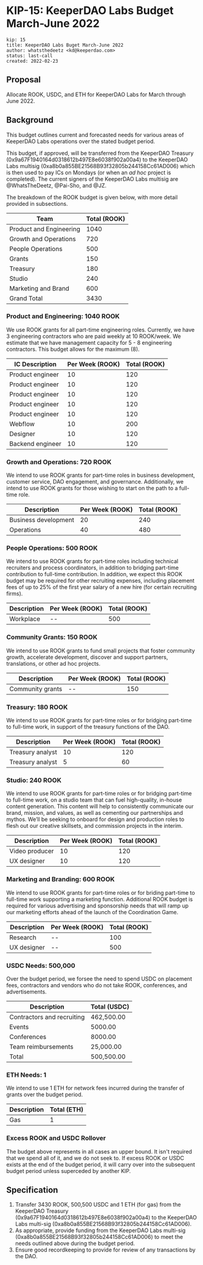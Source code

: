 # KIP-15: KeeperDAO Labs Budget March-June 2022

```
kip: 15
title: KeeperDAO Labs Buget March-June 2022
author: whatsthedeetz <kd@keeperdao.com>
status: last-call
created: 2022-02-23
```

## Proposal

Allocate ROOK, USDC, and ETH for KeeperDAO Labs for March through June 2022.

## Background

This budget outlines current and forecasted needs for various areas of KeeperDAO Labs operations over the stated budget period.

This budget, if approved, will be transferred from the KeeperDAO Treasury (0x9a67F1940164d0318612b497E8e6038f902a00a4) to the KeeperDAO Labs multisig (0xa8b0a855BE21568B93f32805b244158Cc61AD006) which is then used to pay ICs on Mondays (or when an *ad hoc* project is completed). The current signers of the KeeperDAO Labs multisig are @WhatsTheDeetz, @Pai-Sho, and @JZ.

The breakdown of the ROOK budget is given below, with more detail provided in subsections.

| Team | Total (ROOK) |
| ---- | ------------ |
| Product and Engineering | 1040 |
| Growth and Operations | 720 |
| People Operations | 500 |
| Grants | 150 |
| Treasury | 180 |
| Studio | 240 |
| Marketing and Brand | 600 |
| Grand Total | 3430 |


### Product and Engineering: 1040 ROOK

We use ROOK grants for all part-time engineering roles. Currently, we have 3 engineering contractors who are paid weekly at 10 ROOK/week. We estimate that we have management capacity for 5 - 8 engineering contractors. This budget allows for the maximum (8).

| IC Description | Per Week (ROOK) | Total (ROOK) |
| -------------- | -------- | ----- |
| Product engineer | 10 | 120 |
| Product engineer | 10 | 120 |
| Product engineer | 10 | 120 |
| Product engineer | 10 | 120 |
| Product engineer | 10 | 120 |
| Webflow | 10 | 200 |
| Designer | 10 | 120 |
| Backend engineer | 10 | 120 |

### Growth and Operations: 720 ROOK

We intend to use ROOK grants for part-time roles in business development, customer service, DAO engagement, and governance. Additionally, we intend to use ROOK grants for those wishing to start on the path to a full-time role.

| Description | Per Week (ROOK) | Total (ROOK) |
| ----------- | -------- | ----- |
| Business development | 20 | 240 |
| Operations | 40 | 480 |

### People Operations: 500 ROOK

We intend to use ROOK grants for part-time roles including technical recruiters and process coordinators, in addition to bridging part-time contribution to full-time contribution. In addition, we expect this ROOK budget may be required for other recruiting expenses, including placement fees of up to 25% of the first year salary of a new hire (for certain recruiting firms).

| Description | Per Week (ROOK) | Total (ROOK) |
| ----------- | -------- | ----- |
| Workplace |   --    | 500 |


### Community Grants: 150 ROOK

We intend to use ROOK grants to fund small projects that foster community growth, accelerate development, discover and support partners, translations, or other ad hoc projects.

| Description | Per Week (ROOK) | Total (ROOK) |
| ----------- | -------- | ----- |
| Community grants |   --    | 150 |

### Treasury: 180 ROOK

We intend to use ROOK grants for part-time roles or for bridging part-time to full-time work, in support of the treasury functions of the DAO.

| Description | Per Week (ROOK) | Total (ROOK) |
| ----------- | -------- | ----- |
| Treasury analyst |   10    | 120 |
| Treasury analyst |   5    | 60 |


### Studio: 240 ROOK

We intend to use ROOK grants for part-time roles or for bridging part-time to full-time work, on a studio team that can fuel high-quality, in-house content generation. This content will help to consistently communicate our brand, mission, and values, as well as cementing our partnerships and mythos. We’ll be seeking to onboard for design and production roles to flesh out our creative skillsets, and commission projects in the interim.

| Description | Per Week (ROOK) | Total (ROOK) |
| ----------- | -------- | ----- |
| Video producer |   10    | 120 |
| UX designer |   10    | 120 |


### Marketing and Branding: 600 ROOK

We intend to use ROOK grants for part-time roles or for briding part-time to full-time work supporting a marketing function. Additional ROOK budget is required for various advertising and sponsorship needs that will ramp up our marketing efforts ahead of the launch of the Coordination Game.

| Description | Per Week (ROOK) | Total (ROOK) |
| ----------- | -------- | ----- |
| Research |   --    | 100 |
| UX designer |   --    | 500 |


### USDC Needs: 500,000

Over the budget period, we forsee the need to spend USDC on placement fees, contractors and vendors who do not take ROOK, conferences, and advertisements.

| Description  | Total (USDC) |
| ----------- | ----- |
| Contractors and recruiting | 462,500.00 |
| Events |  5000.00 |
| Conferences | 8000.00 |
| Team reimbursements | 25,000.00 |
| Total | 500,500.00 |

### ETH Needs: 1

We intend to use 1 ETH for network fees incurred during the transfer of grants over the budget period.

| Description  | Total (ETH) |
| ----------- | ----- |
| Gas | 1 |

### Excess ROOK and USDC Rollover

The budget above represents in all cases an upper bound. It isn't required that we spend all of it, and we do not seek to. If excess ROOK or USDC exists at the end of the budget period, it will carry over into the subsequent budget period unless superceded by another KIP.


## Specification

1. Transfer 3430 ROOK, 500,500 USDC and 1 ETH (for gas) from the KeeperDAO Treasury (0x9a67F1940164d0318612b497E8e6038f902a00a4) to the KeeperDAO Labs multi-sig (0xa8b0a855BE21568B93f32805b244158Cc61AD006).
2. As appropriate, provide funding from the KeeperDAO Labs multi-sig (0xa8b0a855BE21568B93f32805b244158Cc61AD006) to meet the needs outlined above during the budget period.
3. Ensure good recordkeeping to provide for review of any transactions by the DAO.
